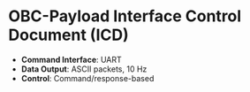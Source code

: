 # OBC-Payload Interface Control Document (ICD)

- **Command Interface**: UART
- **Data Output**: ASCII packets, 10 Hz
- **Control**: Command/response-based